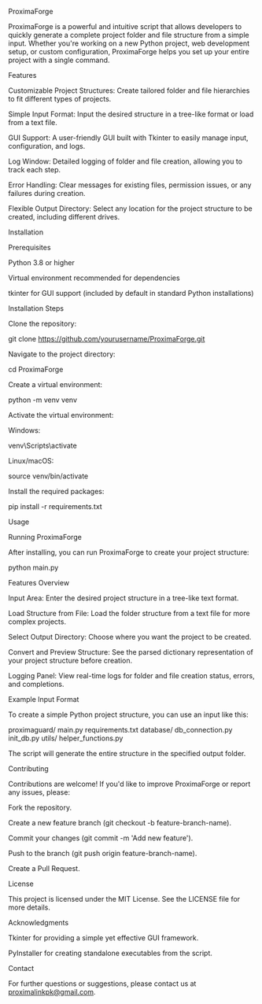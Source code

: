 ProximaForge

ProximaForge is a powerful and intuitive script that allows developers to quickly generate a complete project folder and file structure from a simple input. Whether you're working on a new Python project, web development setup, or custom configuration, ProximaForge helps you set up your entire project with a single command.

Features

Customizable Project Structures: Create tailored folder and file hierarchies to fit different types of projects.

Simple Input Format: Input the desired structure in a tree-like format or load from a text file.

GUI Support: A user-friendly GUI built with Tkinter to easily manage input, configuration, and logs.

Log Window: Detailed logging of folder and file creation, allowing you to track each step.

Error Handling: Clear messages for existing files, permission issues, or any failures during creation.

Flexible Output Directory: Select any location for the project structure to be created, including different drives.

Installation

Prerequisites

Python 3.8 or higher

Virtual environment recommended for dependencies

tkinter for GUI support (included by default in standard Python installations)

Installation Steps

Clone the repository:

git clone https://github.com/yourusername/ProximaForge.git

Navigate to the project directory:

cd ProximaForge

Create a virtual environment:

python -m venv venv

Activate the virtual environment:

Windows:

venv\Scripts\activate

Linux/macOS:

source venv/bin/activate

Install the required packages:

pip install -r requirements.txt

Usage

Running ProximaForge

After installing, you can run ProximaForge to create your project structure:

python main.py

Features Overview

Input Area: Enter the desired project structure in a tree-like text format.

Load Structure from File: Load the folder structure from a text file for more complex projects.

Select Output Directory: Choose where you want the project to be created.

Convert and Preview Structure: See the parsed dictionary representation of your project structure before creation.

Logging Panel: View real-time logs for folder and file creation status, errors, and completions.

Example Input Format

To create a simple Python project structure, you can use an input like this:

proximaguard/
    main.py
    requirements.txt
    database/
        db_connection.py
        init_db.py
    utils/
        helper_functions.py

The script will generate the entire structure in the specified output folder.

Contributing

Contributions are welcome! If you'd like to improve ProximaForge or report any issues, please:

Fork the repository.

Create a new feature branch (git checkout -b feature-branch-name).

Commit your changes (git commit -m 'Add new feature').

Push to the branch (git push origin feature-branch-name).

Create a Pull Request.

License

This project is licensed under the MIT License. See the LICENSE file for more details.

Acknowledgments

Tkinter for providing a simple yet effective GUI framework.

PyInstaller for creating standalone executables from the script.

Contact

For further questions or suggestions, please contact us at proximalinkpk@gmail.com.